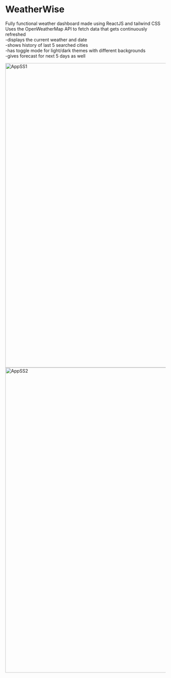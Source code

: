 # WeatherWise
Fully functional weather dashboard made using ReactJS and tailwind CSS\
Uses the OpenWeatherMap API to fetch data that gets continuously refreshed\
-displays the current weather and date\
-shows history of last 5 searched cities\
-has toggle mode for light/dark themes with different backgrounds\
-gives forecast for next 5 days as well

<img width="957" alt="AppSS1" src="https://github.com/user-attachments/assets/b10659de-6df6-4282-825c-9e051e3dd4d9" />
<img width="959" alt="AppSS2" src="https://github.com/user-attachments/assets/4bcd2a47-7480-4b96-b987-9d02bd8a2676" />
